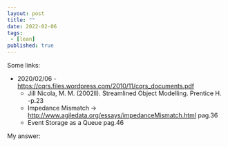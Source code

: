 ```yaml
---
layout: post
title: ""
date: 2022-02-06
tags:
 - [lean]
published: true
---
```

Some links:
- 2020/02/06 - https://cqrs.files.wordpress.com/2010/11/cqrs_documents.pdf 
  - Jill Nicola, M. M. (2002ll). Streamlined Object Modelling. Prentice H. -p.23  
  - Impedance Mismatch -> http://www.agiledata.org/essays/impedanceMismatch.html pag.36
  - Event Storage as a Queue pag.46

My answer:
